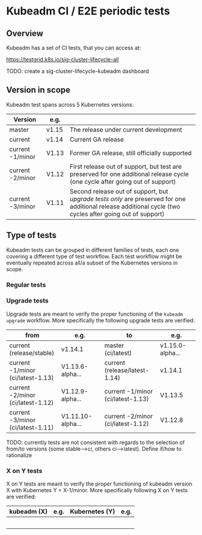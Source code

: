 # Kubeadm CI / E2E periodic tests

## Overview

Kubeadm has a set of CI tests, that you can access at:

<https://testgrid.k8s.io/sig-cluster-lifecycle-all>

TODO: create a sig-cluster-lifecycle-kubeadm dashboard

## Version in scope

Kubeadm test spans across 5 Kubernetes versions:

| Version          | e.g.   |                                                              |
| ---------------- | ------ | ------------------------------------------------------------ |
| master           | v1.15  | The release under current development                        |
| current          | v1.14  | Current GA release                                           |
| current -1/minor | V1.13  | Former GA release, still officially supported                |
| current -2/minor | V1.12  | First release out of support, but test are preserved for one additional release cycle (one cycle after going out of support) |
| current -3/minor | V1.11  | Second release out of support, but _upgrade tests only_ are preserved for one additional release additional cycle (two cycles after going out of support) |

## Type of tests

Kubeadm tests can be grouped in different families of tests, each one covering a different type of test workflow. Each test workflow
might be eventually repeated across all/a subset of the Kubernetes versions in scope.

### Regular tests

### Upgrade tests

Upgrade tests are meant to verify the proper functioning of the `kubeadm upgrade` workflow. More
specifically the following upgrade tests are verified:

| from                                         | e.g.              | to                                     | e.g.             |
| -------------------------------------------- | ----------------- | -------------------------------------- | ---------------- |
| current<br />(release/stable)                | v1.14.1           | master<br />(ci/latest)                | v1.15.0-alpha... |
| current -1/minor<br />(ci/latest-1.13) | V1.13.6-alpha...  | current<br />(release/latest-1.14)     | v1.14.1          |
| current -2/minor<br />(ci/latest-1.12)       | V1.12.9-alpha...  | current -1/minor<br />(ci/latest-1.13) | V1.13.5          |
| current -3/minor<br />(ci/latest-1.11)       | V1.11.10-alpha... | current -2/minor<br />(ci/latest-1.12) | V1.12.8          |

TODO: currently tests are not consistent with regards to the selection of from/to versions (some stable-->ci,
others ci-->latest). Define if/how to rationalize

### X on Y tests

X on Y tests are meant to verify the proper functioning of kubeadm version X with Kubernetes Y = X-1/minor.
More specifically following X on Y tests are verified:

| kubeadm (X) | e.g. | Kubernetes (Y) | e.g. |
| ----------- | ---- | -------------- | ---- |
|             |      |                |      |
|             |      |                |      |
|             |      |                |      |
|             |      |                |      |
|             |      |                |      |
